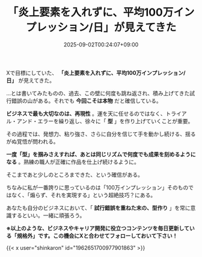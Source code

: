 ﻿---
title: "「炎上要素を入れずに、平均100万インプレッション/日」が見えてきた"
date: 2025-09-02T00:24:07+09:00
draft: false
---

Xで目標にしていた、 **「炎上要素を入れずに、平均100万インプレッション/日」** が見えてきた。

…とは書いてみたものの、過去、この壁に何度も跳ね返され、積み上げてきた試行錯誤の山がある。それでも **今回こそは本物** だと確信している。

**ビジネスで最も大切なのは、再現性** 。運を天に任せるのではなく、トライアル・アンド・エラーを繰り返し、徐々に「 **型** 」を作り上げていくことが重要。

その過程では、発想力、粘り強さ、さらに自分を信じて手を動かし続ける、揺るがぬ覚悟が問われる。

 **一度「型」を掴みさえすれば、あとは同じリズムで何度でも成果を刻めるようになる** 。熟練の職人が正確に作品を仕上げ続けるように。

そこまであと少しのところまできた、という確信がある。

ちなみに私が一番誇りに思っているのは「100万インプレッション」そのものではなく、「煽らず、それを実現する」という超絶技巧？にある。

あなたも自分のビジネスにおいて、「 **試行錯誤を重ねた末の、型作り** 」を常に意識するといい。一緒に頑張ろう。



**※以上のような、ビジネスやキャリア開発に役立つコンテンツを毎日更新している「規格外」です。この機会にXと合わせてフォローしておいて下さい！**



{{< x user="shinkaron" id="1962651700977901863" >}}